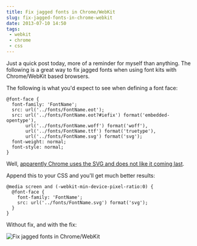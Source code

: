 ---title: Fix jagged fonts in Chrome/WebKitslug: fix-jagged-fonts-in-chrome-webkitdate: 2013-07-10 14:50tags:  - webkit - chrome - css---Just a quick post today, more of a reminder for myself than anything. The following is a great way to fix jagged fonts when using font kits with Chrome/WebKit based browsers. 

The following is what you'd expect to see when defining a font face:

    @font-face {
      font-family: 'FontName';
      src: url('../fonts/FontName.eot');
      src: url('../fonts/FontName.eot?#iefix') format('embedded-opentype'),
           url('../fonts/FontName.woff') format('woff'),
           url('../fonts/FontName.ttf') format('truetype'),
           url('../fonts/FontName.svg') format('svg');
      font-weight: normal;
      font-style: normal;
    }

Well, [apparently Chrome uses the SVG and does not like it coming last](http://www.adtrak.co.uk/blog/font-face-chrome-rendering/).

Append this to your CSS and you'll get much better results:

    @media screen and (-webkit-min-device-pixel-ratio:0) {
      @font-face {
        font-family: 'FontName';
        src: url('../fonts/FontName.svg') format('svg');
      }
    }

Without fix, and with the fix:

![Fix jagged fonts in Chrome/WebKit](http://i.imgur.com/Ubxkcod.png)